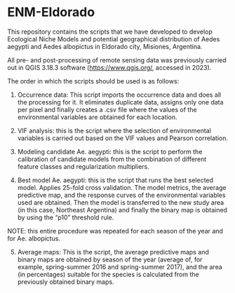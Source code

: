 # ENM-Eldorado
This repository contains the scripts that we have developed to develop Ecological Niche Models and potential geographical distribution of Aedes aegypti and Aedes albopictus in Eldorado city, Misiones, Argentina.

All pre- and post-processing of remote sensing data was previously carried out in QGIS 3.18.3 software (https://www.qgis.org/, accessed in 2023).

The order in which the scripts should be used is as follows:

1. Occurrence data: This script imports the occurrence data and does all the processing for it. It eliminates duplicate data, assigns only one data per pixel and finally creates a .csv file where the values of the environmental variables are obtained for each location.

2. VIF analysis: this is the script where the selection of environmental variables is carried out based on the VIF values and Pearson correlation.

3. Modeling candidate Ae. aegypti: this is the script to perform the calibration of candidate models from the combination of different feature classes and regularization multipliers.

4. Best model Ae. aegypti: this is the script that runs the best selected model. Applies 25-fold cross validation. The model metrics, the average predictive map, and the response curves of the environmental variables used are obtained. Then the model is transferred to the new study area (in this case, Northeast Argentina) and finally the binary map is obtained by using the “p10” threshold rule.

NOTE: this entire procedure was repeated for each season of the year and for Ae. albopictus.

5. Average maps: This is the script, the average predictive maps and binary maps are obtained by season of the year (average of, for example, spring-summer 2016 and spring-summer 2017), and the area (in percentages) suitable for the species is calculated from the previously obtained binary maps.

